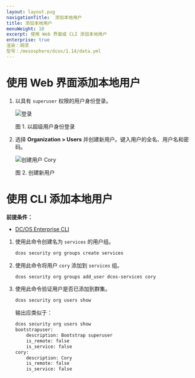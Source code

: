 ```yaml
---
layout: layout.pug
navigationTitle:  添加本地用户
title: 添加本地用户
menuWeight: 10
excerpt: 使用 Web 界面或 CLI 添加本地用户
enterprise: true
渲染：胡须
型号：/mesosphere/dcos/1.14/data.yml
---
```


<!-- The source repository for this topic is https://github.com/dcos/dcos-docs-site -->


# 使用 Web 界面添加本地用户

1. 以具有 `superuser` 权限的用户身份登录。

   ![登录](/mesosphere/dcos/1.14/img/LOGIN-EE-Modal_View-1_12.png)

   图 1. 以超级用户身份登录

1. 选择 **Organization > Users** 并创建新用户。键入用户的全名、用户名和密码。

   ![创建用户 Cory](/mesosphere/dcos/1.14/img/service-group3.png)

   图 2. 创建新用户


# 使用 CLI 添加本地用户

**前提条件：**
- [DC/OS Enterprise CLI](/mesosphere/dcos/1.14/cli/enterprise-cli/)


1. 使用此命令创建名为 `services` 的用户组。

    ```bash
    dcos security org groups create services
    ```

1. 使用此命令将用户 `cory` 添加到 `services` 组。

    ```bash
    dcos security org groups add_user dcos-services cory
    ```

1. 使用此命令验证用户是否已添加到群集。

    ```bash
    dcos security org users show
    ```

    输出应类似于：

    ```bash
    dcos security org users show
    bootstrapuser:
        description: Bootstrap superuser
        is_remote: false
        is_service: false
    cory:
        description: Cory
        is_remote: false
        is_service: false
    ```
